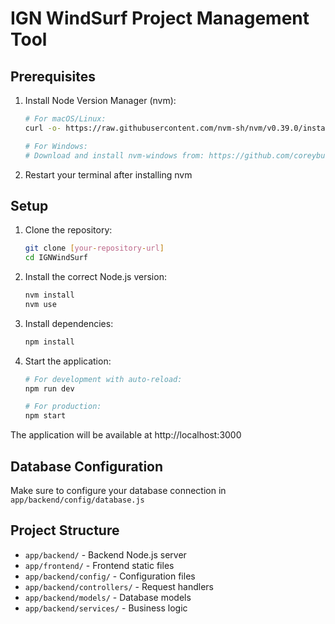 # IGN WindSurf Project Management Tool

## Prerequisites

1. Install Node Version Manager (nvm):
   ```bash
   # For macOS/Linux:
   curl -o- https://raw.githubusercontent.com/nvm-sh/nvm/v0.39.0/install.sh | bash

   # For Windows:
   # Download and install nvm-windows from: https://github.com/coreybutler/nvm-windows/releases
   ```

2. Restart your terminal after installing nvm

## Setup

1. Clone the repository:
   ```bash
   git clone [your-repository-url]
   cd IGNWindSurf
   ```

2. Install the correct Node.js version:
   ```bash
   nvm install
   nvm use
   ```

3. Install dependencies:
   ```bash
   npm install
   ```

4. Start the application:
   ```bash
   # For development with auto-reload:
   npm run dev

   # For production:
   npm start
   ```

The application will be available at http://localhost:3000

## Database Configuration

Make sure to configure your database connection in `app/backend/config/database.js`

## Project Structure

- `app/backend/` - Backend Node.js server
- `app/frontend/` - Frontend static files
- `app/backend/config/` - Configuration files
- `app/backend/controllers/` - Request handlers
- `app/backend/models/` - Database models
- `app/backend/services/` - Business logic
